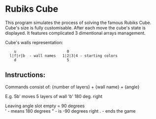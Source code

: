 # Rubiks Cube

This program simulates the process of solving the famous Rubiks Cube. Cube's size is fully customisable. 
After each move the cube's state is displayed.
It features complicated 3 dimentional arrays management.

Cube's walls representation:

        u                       0
      l|f|r|b  - wall names   1|2|3|4 - starting colors
        d                       5

## Instructions:
  Commands consist of: {number of layers} + {wall name} + {angle}
  
  E.g. 5b' moves 5 layers of wall 'b' 180 deg. right
  
  Leaving angle slot empty = 90 degrees   
  ' - means 180 degrees
  " - is -90 degrees right
  . - ends the game

